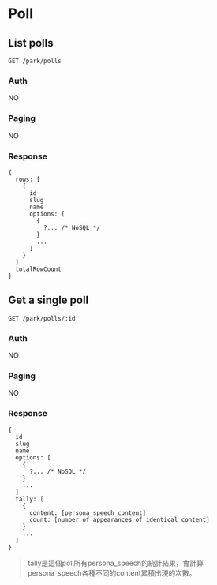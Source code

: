 # Poll

## List polls
```
GET /park/polls
```

### Auth
NO

### Paging
NO

### Response
```
{
  rows: [
    {
      id
      slug
      name
      options: [
        {
          ?... /* NoSQL */
        }
        ...
      ]
    }
  ]
  totalRowCount
}
```

## Get a single poll
```
GET /park/polls/:id
```

### Auth
NO

### Paging
NO

### Response
```
{
  id
  slug
  name
  options: [
    {
      ?... /* NoSQL */
    }
    ...
  ]
  tally: [
    {
      content: [persona_speech_content]
      count: [number of appearances of identical content]
    }
    ...
  ]
}
```
> tally是這個poll所有persona_speech的統計結果，會計算persona_speech各種不同的content累積出現的次數。
